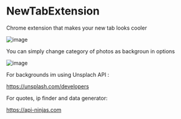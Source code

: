 # NewTabExtension
Chrome extension that makes your new tab looks cooler



![image](https://user-images.githubusercontent.com/102479081/230676501-0be61f88-712f-402f-8f10-5a6e6b091e2e.png)

You can simply change category of photos as backgroun in options

![image](https://user-images.githubusercontent.com/102479081/230676572-5764a833-417d-487a-bffa-6a4771a7f349.png)

For backgrounds im using Unsplach API :

https://unsplash.com/developers

For quotes, ip finder and data generator: 

https://api-ninjas.com
